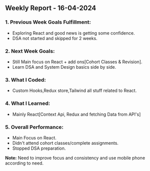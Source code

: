 ## Weekly Report - 16-04-2024

### 1. Previous Week Goals Fulfillment:

- Exploring React and good news is getting some confidence.
- DSA not started and skipped for 2 weeks.

### 2. Next Week Goals:

- Still Main focus on React + add ons[Cohort Classes & Revision].
- Learn DSA and System Design basics side by side.

### 3. What I Coded:

- Custom Hooks,Redux store,Tailwind all stuff related to React.

### 4. What I Learned:

- Mainly React[Context Api, Redux and fetching Data from API's]

### 5. Overall Performance:

- Main Focus on React.
- Didn't attend cohort classes/complete assignments.
- Stopped DSA preparation.



**Note:** Need to improve focus and consistency and use mobile phone according to need.